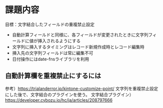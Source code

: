 # 課題内容
目標：⽂字結合したフィールドの重複禁⽌設定
- ⾃動計算フィールドと同様に、各フィールドが変更されたときに⽂字列フィールドに値が挿⼊されるようにする
- ⽂字列に挿⼊するタイミングはレコード新規作成時とレコード編集時
- 挿⼊先の⽂字列フィールドは常に編集不可
- ⽇付操作にはdate-fnsライブラリを利⽤

## 自動計算欄を重複禁止にするには
参考）https://trialanderror.jp/kintone-customize-point/
文字列を重複禁止設定にした後で、文字結合のプラグインを使う。
文字結合プラグイン）https://developer.cybozu.io/hc/ja/articles/208797666



